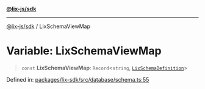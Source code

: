 [**@lix-js/sdk**](../README.md)

***

[@lix-js/sdk](../README.md) / LixSchemaViewMap

# Variable: LixSchemaViewMap

> `const` **LixSchemaViewMap**: `Record`\<`string`, [`LixSchemaDefinition`](../type-aliases/LixSchemaDefinition.md)\>

Defined in: [packages/lix-sdk/src/database/schema.ts:55](https://github.com/opral/monorepo/blob/e7cabbd11b2cf40d5b5e9666e006c5433c18e5da/packages/lix-sdk/src/database/schema.ts#L55)
